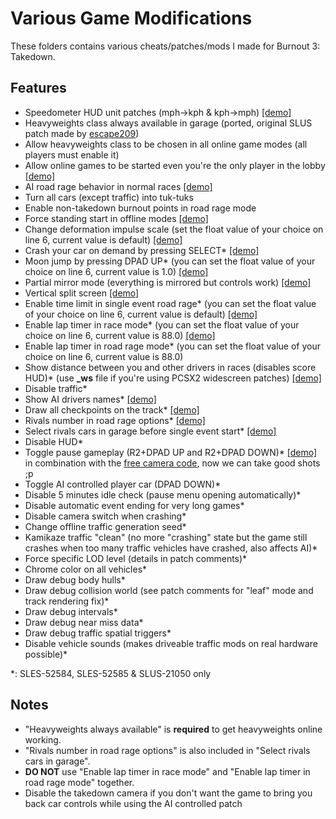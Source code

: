 # Various Game Modifications

These folders contains various cheats/patches/mods I made for Burnout 3: Takedown.

## Features
- Speedometer HUD unit patches (mph->kph & kph->mph) [\[demo\]](https://i.imgur.com/PbpCkr6.png)
- Heavyweights class always available in garage (ported, original SLUS patch made by [escape209](https://github.com/escape209))
- Allow heavyweights class to be chosen in all online game modes (all players must enable it)
- Allow online games to be started even you're the only player in the lobby  [\[demo\]](https://i.imgur.com/H1bmaBl.mp4)
- AI road rage behavior in normal races [\[demo\]](https://i.imgur.com/RLtPeuw.mp4)
- Turn all cars (except traffic) into tuk-tuks
- Enable non-takedown burnout points in road rage mode
- Force standing start in offline modes [\[demo\]](https://i.imgur.com/ZGCcGan.mp4)
- Change deformation impulse scale (set the float value of your choice on line 6, current value is default) [\[demo\]](https://i.imgur.com/iG091lm.png)
- Crash your car on demand by pressing SELECT\* [\[demo\]](https://i.imgur.com/3JVfbuU.mp4)
- Moon jump by pressing DPAD UP\* (you can set the float value of your choice on line 6, current value is 1.0) [\[demo\]](https://i.imgur.com/zzAqRfu.mp4)
- Partial mirror mode (everything is mirrored but controls work) [\[demo\]](https://i.imgur.com/WlghMuC.mp4)
- Vertical split screen [\[demo\]](https://i.imgur.com/5crTbar.png)
- Enable time limit in single event road rage\* (you can set the float value of your choice on line 6, current value is default) [\[demo\]](https://i.imgur.com/5uQTYw4.mp4)
- Enable lap timer in race mode\* (you can set the float value of your choice on line 6, current value is 88.0) [\[demo\]](https://i.imgur.com/zP0iQnc.png)
- Enable lap timer in road rage mode\* (you can set the float value of your choice on line 6, current value is 88.0)
- Show distance between you and other drivers in races (disables score HUD)\* (use **_ws** file if you're using PCSX2 widescreen patches) [\[demo\]](https://i.imgur.com/qws0uEH.mp4)
- Disable traffic\*
- Show AI drivers names\* [\[demo\]](https://i.imgur.com/RwdDiob.jpg)
- Draw all checkpoints on the track\* [\[demo\]](https://i.imgur.com/n1puKRi.jpg)
- Rivals number in road rage options\* [\[demo\]](https://i.imgur.com/IUVA81H.png)
- Select rivals cars in garage before single event start\* [\[demo\]](https://i.imgur.com/2w6035K.mp4)
- Disable HUD\*
- Toggle pause gameplay (R2+DPAD UP and R2+DPAD DOWN)\* [\[demo\]](https://i.imgur.com/6swIHzt.mp4) in combination with the [free camera code](https://tcrf.net/Burnout_3:_Takedown#Camera_Modes), now we can take good shots ;p
- Toggle AI controlled player car (DPAD DOWN)\*
- Disable 5 minutes idle check (pause menu opening automatically)\*
- Disable automatic event ending for very long games\*
- Disable camera switch when crashing\*
- Change offline traffic generation seed\*
- Kamikaze traffic "clean" (no more "crashing" state but the game still crashes when too many traffic vehicles have crashed, also affects AI)\*
- Force specific LOD level (details in patch comments)\*
- Chrome color on all vehicles\*
- Draw debug body hulls\*
- Draw debug collision world (see patch comments for "leaf" mode and track rendering fix)\*
- Draw debug intervals\*
- Draw debug near miss data\*
- Draw debug traffic spatial triggers\*
- Disable vehicle sounds (makes driveable traffic mods on real hardware possible)\*

\*: SLES-52584, SLES-52585 & SLUS-21050 only  

## Notes
- "Heavyweights always available" is **required** to get heavyweights online working.
- "Rivals number in road rage options" is also included in "Select rivals cars in garage".
- **DO NOT** use "Enable lap timer in race mode" and "Enable lap timer in road rage mode" together.
- Disable the takedown camera if you don't want the game to bring you back car controls while using the AI controlled patch

